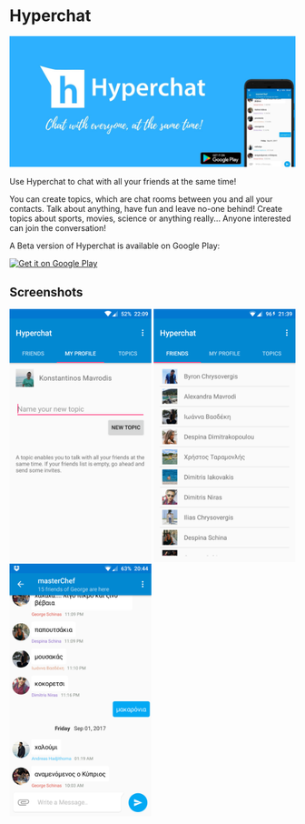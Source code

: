 # Hyperchat
[<img src="app/src/main/res/externalassets/facebook_cover.jpg" alt="Cover" />](https://github.com/konstantinos41/Hyperchat/blob/master/app/src/main/res/externalassets/facebook_cover.jpg?raw=true)

Use Hyperchat to chat with all your friends at the same time! 

You can create topics, which are chat rooms between you and all your contacts. Talk about anything, have fun and leave no-one behind! 
Create topics about sports, movies, science or anything really... Anyone interested can join the conversation!

A Beta version of Hyperchat is available on Google Play:

[<img src="https://play.google.com/intl/en_us/badges/images/generic/en_badge_web_generic.png" alt="Get it on Google Play" width="250" />](https://play.google.com/store/apps/details?id=com.hyperplane.hyperchat)


## Screenshots

[<img src="app/src/main/res/externalassets/Screenshot_20170903-220924.png" alt="Screenshot 1" width="250" />](https://github.com/konstantinos41/Hyperchat/blob/master/app/src/main/res/externalassets/Screenshot_20170903-220924.png?raw=true)
[<img src="app/src/main/res/externalassets/Screenshot_20170904-213944.png" alt="Screenshot 2" width="250" />](https://github.com/konstantinos41/Hyperchat/blob/master/app/src/main/res/externalassets/Screenshot_20170904-213944.png?raw=true)
[<img src="app/src/main/res/externalassets/Screenshot_20170910-204451.png" alt="Screenshot 3" width="250" />](https://github.com/konstantinos41/Hyperchat/blob/master/app/src/main/res/externalassets/Screenshot_20170910-204451.png?raw=true)


